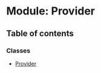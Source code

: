 # Module: Provider

## Table of contents

### Classes

- [Provider](../classes/provider.provider-1.md)
